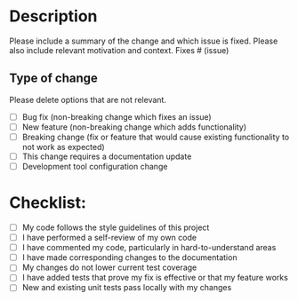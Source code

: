 # Description

Please include a summary of the change and which issue is fixed. Please also include relevant motivation and context.
Fixes # (issue)

## Type of change

Please delete options that are not relevant.

- [ ] Bug fix (non-breaking change which fixes an issue)
- [ ] New feature (non-breaking change which adds functionality)
- [ ] Breaking change (fix or feature that would cause existing functionality to not work as expected)
- [ ] This change requires a documentation update
- [ ] Development tool configuration change

# Checklist:

- [ ] My code follows the style guidelines of this project
- [ ] I have performed a self-review of my own code
- [ ] I have commented my code, particularly in hard-to-understand areas
- [ ] I have made corresponding changes to the documentation
- [ ] My changes do not lower current test coverage
- [ ] I have added tests that prove my fix is effective or that my feature works
- [ ] New and existing unit tests pass locally with my changes
